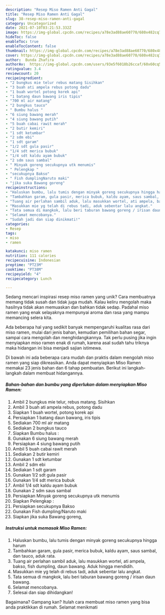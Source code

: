 ```yaml
---
description: "Resep Miso Ramen Anti Gagal"
title: "Resep Miso Ramen Anti Gagal"
slug: 38-resep-miso-ramen-anti-gagal
category: Uncategorized
date: 2021-07-10T03:21:53.332Z
image: https://img-global.cpcdn.com/recipes/a78e3ad88ae60770/680x482cq70/miso-ramen-foto-resep-utama.jpg
hideToc: false
enableToc: true
enableTocContent: false
thumbnail: https://img-global.cpcdn.com/recipes/a78e3ad88ae60770/680x482cq70/miso-ramen-foto-resep-utama.jpg
cover: https://img-global.cpcdn.com/recipes/a78e3ad88ae60770/680x482cq70/miso-ramen-foto-resep-utama.jpg
author:  Bunda Zhafira
authorAv:  https://img-global.cpcdn.com/users/93e5f6018b26ccaf/60x60cq50/avatar.jpg
ratingvalue: 3.4
reviewcount: 20
recipeingredient:
- "2 bungkus mie telur rebus matang Sisihkan"
- "3 buah ati ampela rebus potong dadu"
- "1 buah wortel potong korek api"
- "1 batang daun bawang iris tipis"
- "700 ml air matang"
- "2 bungkus tauco"
- " Bumbu halus "
- "6 siung bawang merah"
- "4 siung bawang putih"
- "5 buah cabai rawit merah"
- "2 butir kemiri"
- "1 sdt ketumbar"
- "2 sdm ebi"
- "1 sdt garam"
- "1/2 sdt gula pasir"
- "1/4 sdt merica bubuk"
- "1/4 sdt kaldu ayam bubuk"
- "2 sdm saus sambal"
- " Minyak goreng secukupnya utk menumis"
- " Pelengkap "
- "secukupnya Bakso"
- " Fish dumplingNaruto maki"
- "jika suka Bawang goreng"
recipeinstructions:
- "Haluskan bumbu, lalu tumis dengan minyak goreng secukupnya hingga harum"
- "Tambahkan garam, gula pasir, merica bubuk, kaldu ayam, saus sambal, dan tauco, aduk rata."
- "Tuang air perlahan sambil aduk, lalu masukkan wortel, ati ampela, bakso, fish dumpling, daun bawang. Aduk hingga mendidih."
- "Masukkan mie yg telah di rebus tadi, aduk sebentar lalu angkat."
- "Tata semua di mangkok, lalu beri taburan bawang goreng / irisan daun bawang."
- "Selamat mencobanya."
- "Sudah jadi dan siap dinikmati!"
categories:
- Resep
tags:
- miso
- ramen

katakunci: miso ramen 
nutrition: 111 calories
recipecuisine: Indonesian
preptime: "PT23M"
cooktime: "PT38M"
recipeyield: "4"
recipecategory: Lunch

---
```



Sedang mencari inspirasi resep miso ramen yang unik? Cara membuatnya memang tidak susah dan tidak juga mudah. Kalau keliru mengolah maka hasilnya tidak akan memuaskan dan bahkan tidak sedap. Padahal miso ramen yang enak selayaknya mempunyai aroma dan rasa yang mampu memancing selera kita.


Ada beberapa hal yang sedikit banyak mempengaruhi kualitas rasa dari miso ramen, mulai dari jenis bahan, kemudian pemilihan bahan segar, sampai cara mengolah dan menghidangkannya. Tak perlu pusing jika ingin menyiapkan miso ramen enak di rumah, karena asal sudah tahu triknya maka hidangan ini bisa menjadi sajian istimewa.




Di bawah ini ada beberapa cara mudah dan praktis dalam mengolah miso ramen yang siap dikreasikan. Anda dapat menyiapkan Miso Ramen memakai 23 jenis bahan dan 6 tahap pembuatan. Berikut ini langkah-langkah dalam membuat hidangannya.

<!--inarticleads1-->

##### Bahan-bahan dan bumbu yang diperlukan dalam menyiapkan Miso Ramen:

1. Ambil 2 bungkus mie telur, rebus matang. Sisihkan
1. Ambil 3 buah ati ampela rebus, potong dadu
1. Siapkan 1 buah wortel, potong korek api
1. Persiapkan 1 batang daun bawang, iris tipis
1. Sediakan 700 ml air matang
1. Sediakan 2 bungkus tauco
1. Siapkan  Bumbu halus :
1. Gunakan 6 siung bawang merah
1. Persiapkan 4 siung bawang putih
1. Ambil 5 buah cabai rawit merah
1. Sediakan 2 butir kemiri
1. Gunakan 1 sdt ketumbar
1. Ambil 2 sdm ebi
1. Sediakan 1 sdt garam
1. Gunakan 1/2 sdt gula pasir
1. Gunakan 1/4 sdt merica bubuk
1. Ambil 1/4 sdt kaldu ayam bubuk
1. Gunakan 2 sdm saus sambal
1. Persiapkan  Minyak goreng secukupnya utk menumis
1. Siapkan  Pelengkap :
1. Persiapkan secukupnya Bakso
1. Gunakan  Fish dumpling/Naruto maki
1. Siapkan jika suka Bawang goreng,




<!--inarticleads2-->

##### Instruksi untuk memasak Miso Ramen:

1. Haluskan bumbu, lalu tumis dengan minyak goreng secukupnya hingga harum
1. Tambahkan garam, gula pasir, merica bubuk, kaldu ayam, saus sambal, dan tauco, aduk rata.
1. Tuang air perlahan sambil aduk, lalu masukkan wortel, ati ampela, bakso, fish dumpling, daun bawang. Aduk hingga mendidih.
1. Masukkan mie yg telah di rebus tadi, aduk sebentar lalu angkat.
1. Tata semua di mangkok, lalu beri taburan bawang goreng / irisan daun bawang.
1. Selamat mencobanya.
1. Selesai dan siap dihidangkan!



Bagaimana? Gampang kan? Itulah cara membuat miso ramen yang bisa anda praktikkan di rumah. Selamat menikmati
